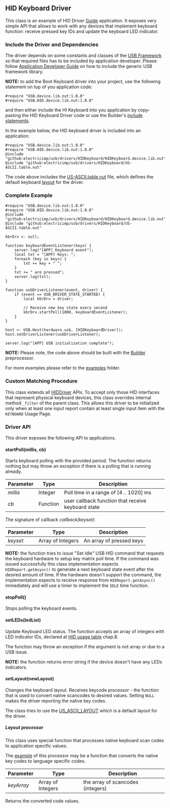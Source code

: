 ## HID Keyboard Driver

This class is an example of HID Driver [Guide](../../HIDDriverGuide.md) application.
It exposes very simple API that allows to work with any devices that implement
keyboard function: receive pressed key IDs and update the keyboard LED indicator.

### Include the Driver and Dependencies

The driver depends on some constants and classes of the
[USB Framework](../../docs/DriverDevelopmentGuide.md) so that required files has
to be included by application developer. Please follow
[Application Developer Guide](../../docs/ApplicationDevelopmentGuide.md#including-usb-framework-and-driver-libraries)
on how to include the generic USB framework library.

**NOTE:** to add the Boot Keyboard driver into your project, use the following statement
on top of you application code:
```
#require "USB.device.lib.nut:1.0.0"
#require "USB.HID.device.lib.nut:1.0.0"
```
and then either include the HI Keyboard into you application
by copy-pasting the HID Keyboard Driver code
or use the Builder's [include statements](https://github.com/electricimp/builder#include).

In the example below, the HID keyboard driver is included into an application:

```squirrel
#require "USB.device.lib.nut:1.0.0"
#require "USB.HID.device.lib.nut:1.0.0"
@include "github:electricimp/usb/drivers/HIDKeyboard/HIDKeyboard.device.lib.nut"
@include "github:electricimp/usb/drivers/HIDKeyboard/US-ASCII.table.nut"
```

The code above includes the [US-ASCII.table.nut](./US-ASCII.table.nut) file, which defines the
default keyboard [layout](#setlayoutnewlayout) for the driver.

### Complete Example

```squirrel
#require "USB.device.lib.nut:1.0.0"
#require "USB.HID.device.lib.nut:1.0.0"
@include "github:electricimp/usb/drivers/HIDKeyboard/HIDKeyboard.device.lib.nut"
@include "github:electricimp/usb/drivers/HIDKeyboard/US-ASCII.table.nut"

kbrDrv <- null;

function keyboardEventListener(keys) {
    server.log("[APP] Keyboard event");
    local txt = "[APP] Keys: ";
    foreach (key in keys) {
        txt += key + " ";
    }
    txt += " are pressed";
    server.log(txt);
}

function usbDriverListener(event, driver) {
    if (event == USB_DRIVER_STATE_STARTED) {
        local kbrDrv = driver;

        // Receive new key state every second
        kbrDrv.startPoll(1000, keyboardEventListener);
    }
}

host <- USB.Host(hardware.usb, [HIDKeyboardDriver]);
host.setDriverListener(usbDriverListener);

server.log("[APP] USB initialization complete");
```

**NOTE:** Please note, the code above should be built
with the [Builder](https://github.com/electricimp/builder) preprocessor.

For more examples please refer to the [examples](./examples) folder.

### Custom Matching Procedure

This class extends all [HIDDriver](./../../docs/HIDDriverGuide.md#public-api) APIs.
To accept only those HID interfaces that represent physical keyboard devices,
this class overrides internal method `_filter` of the parent class. This allows
this driver to be initialized only when at least one input report contain at
least single input item with the `KEYBOARD` Usage Page.

### Driver API

This driver exposes the following API to applications.

#### startPoll(millis, cb)

Starts keyboard polling with the provided period. The function returns nothing
but may throw an exception if there is a polling that is running already.

| Parameter | Type | Description |
| --------- | ---- | ----------- |
| *millis* | Integer| Poll time in a range of [4 .. 1020] ms |
| *cb* | Function |user callback function that receive keyboard state |

The signature of callback *callback(keyset)*:

| Parameter | Type | Description |
| --------- | ---- | ----------- |
| *keyset* | Array of Integers | An array of pressed keys |


**NOTE:** the function tries to issue "Set Idle" USB HID command that requests
the keyboard hardware to setup key matrix poll time. If the command was issued
successfully this class implementation expects `HIDReport.getAsync()` to
generate a next keyboard state event after the desired amount of time. If the hardware
doesn't support the command, the implementation expects to receive response
from `HIDReport.getAsync()` immediately and will use a timer to implement the `IDLE` time function.

#### stopPoll()

Stops polling the keyboard events.

#### setLEDs(ledList)

Update Keyboard LED status. The function accepts an array of
integers with LED indicator IDs, declared at
[HID usage table](http://www.usb.org/developers/hidpage/Hut1_12v2.pdf) chap.8.

The function may throw an exception if the argument is not array or due to a USB issue.

**NOTE:** the function returns error string if the device doesn't have any LEDs indicators.

#### setLayout(newLayout)

Changes the keyboard layout. Receives keycode processor - the function that is used
to convert native scancodes to desired values.
Setting `NULL` makes the driver reporting the native key codes.

The class tries to use the [US_ASCII_LAYOUT](./US-ASCII.table.nut)
which is a default layout for the driver.

##### Layout processor

This class uses special function that processes native keyboard scan codes to application specific values.

The [example](./US-ASCII.table.nut) of this processor may be a function that
converts the native key codes to language specific codes.

| Parameter | Type | Description |
| --------- | ---- | ----------- |
| *keyArray* | Array of Integers | the array of scancodes (integers) |

Returns the converted code values.

